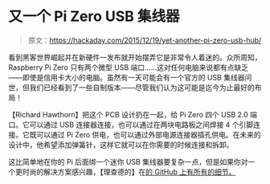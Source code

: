 # 又一个 Pi Zero USB 集线器

> 原文：<https://hackaday.com/2015/12/19/yet-another-pi-zero-usb-hub/>

看到黑客世界崛起并在新硬件一发布就开始摆弄它是非常令人着迷的。众所周知，Raspberry Pi Zero 只有两个微型 USB 端口……这对任何电脑来说都有点缺乏——即使是信用卡大小的电脑。虽然有一天可能会有一个官方的 USB 集线器问世，但我们已经看到了一些自制版本——尽管我们认为这可能是迄今为止最好的布局！

【Richard Hawthorn】把这个 PCB 设计扔在一起，给 Pi Zero 四个 USB 2.0 端口。它可以通过 USB 连接器连接，也可以通过在两块电路板之间焊接 4 个引脚连接。它既可以通过 Pi Zero 供电，也可以通过外部电源连接器插孔供电。在未来的设计中，他希望添加弹簧针，这样它就可以在你需要的时候连接和拆卸。

这比简单地在你的 Pi 后面绑一个迷你 USB 集线器要复杂一点，但是如果你对一个更时尚的解决方案感兴趣，【理查德的】在[的 GitHub 上有所有的细节。](https://github.com/richardhawthorn/piZero-Hub)